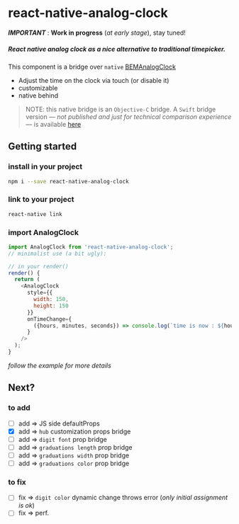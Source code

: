 # react-native-analog-clock


*__IMPORTANT__* : **Work in progress** (*at early stage*), stay tuned!


##### React native analog clock as a nice alternative to traditional timepicker.

This component is a bridge over `native`  [BEMAnalogClock](https://github.com/Boris-Em/BEMAnalogClock)
- Adjust the time on the clock via touch (or disable it)
- customizable
- native behind

> NOTE: this native bridge is an `Objective-C` bridge. A `Swift` bridge version — *not published and just for technical comparison experience* — is available [here](https://github.com/MacKentoch/react-native-analog-clock)

## Getting started

### install in your project
```bash
npm i --save react-native-analog-clock
```

### link to your project
```bash
react-native link
```

### import AnalogClock
```javascript
import AnalogClock from 'react-native-analog-clock';
// minimalist use (a bit ugly):

// in your render()
render() {
  return (
    <AnalogClock
      style={{
        width: 150,
        height: 150
      }}
      onTimeChange={
        ({hours, minutes, seconds}) => console.log(`time is now : ${hours}:${minutes}:${seconds}`)
      }
    />    
  );
}
```
*follow the example for more details*


## Next?
### to add
- [ ] add => JS side defaultProps
- [x] add => `hub` customization props bridge
- [ ] add => `digit font` prop bridge
- [ ] add => `graduations length` prop bridge
- [ ] add => `graduations width` prop bridge
- [ ] add => `graduations color` prop bridge

### to fix
- [ ] fix =>  `digit color` dynamic change throws error (*only initial assignment is ok*)
- [ ] fix => perf.
